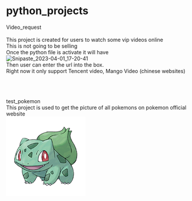# python_projects
Video_request
<br/>
<br/>
This project is created for users to watch some vip videos online<br/>
This is not going to be selling<br/>
Once the python file is activate it will have <br/>
![Snipaste_2023-04-01_17-20-41](https://user-images.githubusercontent.com/113715923/229314578-95cb00aa-f5ea-4f95-8959-3dea99944c68.png)
<br/>
Then user can enter the url into the box.<br/>
Right now it only support Tencent video, Mango Video (chinese websites)<br/>



<br/><br/><br/>
test_pokemon
<br/>
This project is used to get the picture of all pokemons on pokemon official website
<br/>
![some text](1.png)
